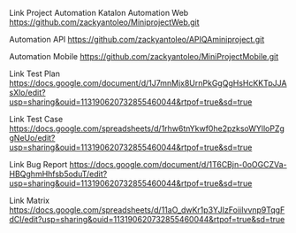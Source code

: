 Link Project Automation Katalon
Automation Web https://github.com/zackyantoleo/MiniprojectWeb.git

Automation API https://github.com/zackyantoleo/APIQAminiproject.git

Automation Mobile https://github.com/zackyantoleo/MiniProjectMobile.git

Link Test Plan
https://docs.google.com/document/d/1J7mnMjx8UrnPkGgQgHsHcKKTpJJAsXlo/edit?usp=sharing&ouid=113190620732855460044&rtpof=true&sd=true

Link Test Case
https://docs.google.com/spreadsheets/d/1rhw6tnYkwf0he2pzksoWYlloPZggNeUo/edit?usp=sharing&ouid=113190620732855460044&rtpof=true&sd=true

Link Bug Report
https://docs.google.com/document/d/1T6CBjn-0oOGCZVa-HBQghmHhfsb5oduT/edit?usp=sharing&ouid=113190620732855460044&rtpof=true&sd=true

Link Matrix
https://docs.google.com/spreadsheets/d/11aO_dwKr1p3YJIzFoiiIvvnp9TqgFdCl/edit?usp=sharing&ouid=113190620732855460044&rtpof=true&sd=true

